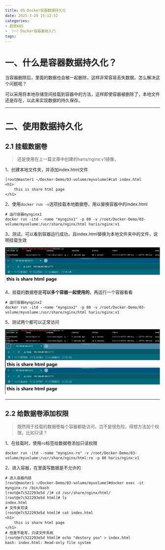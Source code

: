 ```yaml
---
title: 05-Docker容器数据持久化
date: 2025-3-20 15:12:52
categories:
- 超哥K8S
- （一）Docker容器基础入门
tags:
---
```


# 一、什么是容器数据持久化？

当容器删除后，里面的数据也会被一起删除，这样非常容易丢失数据，怎么解决这个问题呢？

可以采用将本地存储空间挂载到容器中的方法，这样即使容器被删除了，本地文件还是存在，以此来实现数据的持久保存。

---

# 二、使用数据持久化

## 2.1 挂载数据卷

> 还是使用在上一篇文章中创建的haris/nginx:v1镜像，

1、创建本地文件夹，并添加index.html文件

```shell
[root@master1 ~/Docker-Demo/03-volume/myvolume]#cat index.html 
<h1>
	this is share html page
</h1>
```

2、使用`docker run -v`选项挂载本地数据卷，用以替换容器中的index.html

```shell
# 运行容器mynginx1
docker run -itd --name "mynginx1" -p 80 -v /root/Docker-Demo/03-volume/myvolume:/usr/share/nginx/html haris/nginx:v1
```

3、测试，可以看到容器运行成功，且index.html替换为本地文件夹中的文件，说明挂载生效

![image-20250320161153636](./../../../img/image-20250320161153636.png)

4、挂载的数据卷是**可以多个容器一起使用的**，再运行一个容器看看

```shell
# 运行容器mynginx2
docker run -itd --name "mynginx2" -p 80 -v /root/Docker-Demo/03-volume/myvolume:/usr/share/nginx/html haris/nginx:v1
```

5、测试两个都可以正常访问

![image-20250320161407695](./../../../img/image-20250320161407695.png)

---

## 2.2 给数据卷添加权限

>既然用于挂载的数据卷每个容器都能访问，岂不是很危险，得想方法加个权限，比如只读？

1、在挂载时，使用`ro`标签给数据卷添加只读权限

```shell
docker run -itd --name "mynginx-ro" -v /root/Docker-Demo/03-volume/myvolume:/usr/share/nginx/html:ro -p 80 haris/nginx:v1
```

2、进入容器，在里面写数据是不允许的

```shell
# 进入容器内部
[root@master1 ~/Docker-Demo/03-volume/myvolume]#docker exec -it mynginx-ro /bin/bash         
[root@e7c522293e5d /]# cd /usr/share/nginx/html/
[root@e7c522293e5d html]# ls
index.html
# 文件夹可读
[root@e7c522293e5d html]# cat index.html 
<h1>
	this is share html page
</h1>
# 但是不能写，只读文件系统
[root@e7c522293e5d html]# echo "destory you" > index.html 
bash: index.html: Read-only file system
```

